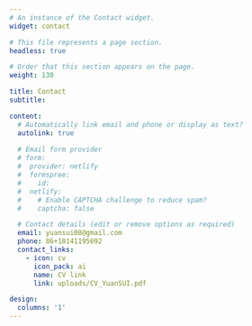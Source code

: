 ```yaml
---
# An instance of the Contact widget.
widget: contact

# This file represents a page section.
headless: true

# Order that this section appears on the page.
weight: 130

title: Contact
subtitle: 

content:
  # Automatically link email and phone or display as text?
  autolink: true
  
  # Email form provider
  # form:
  #  provider: netlify
  #  formspree:
  #    id:
  #  netlify:
  #    # Enable CAPTCHA challenge to reduce spam?
  #    captcha: false

  # Contact details (edit or remove options as required)
  email: yuansui08@gmail.com
  phone: 86+18141195692
  contact_links:
    - icon: cv
      icon_pack: ai
      name: CV link
      link: uploads/CV_YuanSUI.pdf

design:
  columns: '1'
---
```

